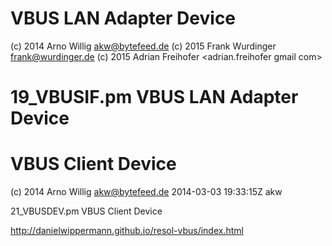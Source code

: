 # VBUS LAN Adapter Device

 (c) 2014 Arno Willig <akw@bytefeed.de>
 (c) 2015 Frank Wurdinger <frank@wurdinger.de>
 (c) 2015 Adrian Freihofer <adrian.freihofer gmail com>

# 19_VBUSIF.pm    VBUS LAN Adapter Device


# VBUS Client Device

 (c) 2014 Arno Willig <akw@bytefeed.de>
  2014-03-03 19:33:15Z akw 


21_VBUSDEV.pm   VBUS Client Device 


http://danielwippermann.github.io/resol-vbus/index.html